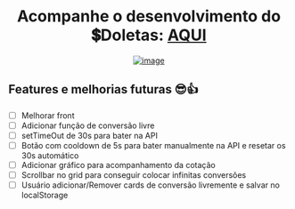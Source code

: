 <div align="center">

  # Acompanhe o desenvolvimento do 💲Doletas: [AQUI](https://samubarreto.github.io/Doletas/)
  [![image](https://github.com/samubarreto/Doletas/assets/70921394/3bd1aebb-5c61-4c3d-ae30-fd0eef5eef5b)](https://samubarreto.github.io/Doletas/)

  <div align="left">
    
  ## Features e melhorias futuras 😎👍
  
  * [ ] Melhorar front
  * [ ] Adicionar função de conversão livre
  * [ ] setTimeOut de 30s para bater na API
  * [ ] Botão com cooldown de 5s para bater manualmente na API e resetar os 30s automático
  * [ ] Adicionar gráfico para acompanhamento da cotação
  * [ ] Scrollbar no grid para conseguir colocar infinitas conversões
  * [ ] Usuário adicionar/Remover cards de conversão livremente e salvar no localStorage
  </div>
</div>
